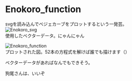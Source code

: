 # Enokoro_function

svgを読み込んでベジェカーブをプロットするという一発芸。  
![Enokoro_svg](https://user-images.githubusercontent.com/51439946/103363109-ae840100-4afd-11eb-9d7a-0ed40991bf66.PNG)  
使用したベクターデータ。にゃんにゃん
  
   
![Enokoro_function](https://user-images.githubusercontent.com/51439946/103362973-54833b80-4afd-11eb-9c4a-2812f61be054.png)  
プロットされた図。52本の方程式を解けば誰でも描けます（）  
  
ベクターデータがあればなんでもできそう。  
  
狗尾さんは、いいぞ
